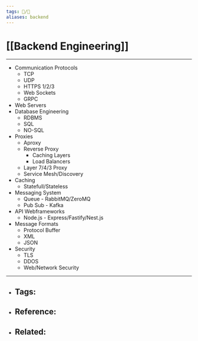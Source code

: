 ```yaml
---
tags: 📝️/🌱️
aliases: backend
---
```


# [[Backend Engineering]]
---
- Communication Protocols
	- TCP
	- UDP
	- HTTPS 1/2/3
	- Web Sockets
	- GRPC
- Web Servers
- Database Engineering
	- RDBMS
	- SQL
	- NO-SQL
- Proxies
	- Aproxy
	- Reverse Proxy
		- Caching Layers
		- Load Balancers
	- Layer 7/4/3 Proxy
	- Service Mesh/Discovery
- Caching
	- Statefull/Stateless
- Messaging System
	- Queue - RabbitMQ/ZeroMQ
	- Pub Sub - Kafka
- API Webframeworks
	- Node.js - Express/Fastify/Nest.js
- Message Formats
	- Protocol Buffer
	- XML
	- JSON
- Security
	- TLS
	- DDOS
	- Web/Network Security

---
- Tags: 
	- 
- Reference:
	- 
- Related:
	- 
